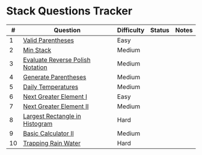 # Stack Questions Tracker

| #  | Question                                                                                          | Difficulty | Status   | Notes                                  |
|----|---------------------------------------------------------------------------------------------------|------------|----------|----------------------------------------|
| 1  | [Valid Parentheses](https://leetcode.com/problems/valid-parentheses/)                             | Easy       |        |                                        |
| 2  | [Min Stack](https://leetcode.com/problems/min-stack/)                                             | Medium     |        |                                        |
| 3  | [Evaluate Reverse Polish Notation](https://leetcode.com/problems/evaluate-reverse-polish-notation/) | Medium     |        |                                        |
| 4  | [Generate Parentheses](https://leetcode.com/problems/generate-parentheses/)                       | Medium     |        |                                        |
| 5  | [Daily Temperatures](https://leetcode.com/problems/daily-temperatures/)                           | Medium     |        |                                        |
| 6  | [Next Greater Element I](https://leetcode.com/problems/next-greater-element-i/)                   | Easy       |        |                                        |
| 7  | [Next Greater Element II](https://leetcode.com/problems/next-greater-element-ii/)                 | Medium     |        |                                        |
| 8  | [Largest Rectangle in Histogram](https://leetcode.com/problems/largest-rectangle-in-histogram/)   | Hard       |        |                                        |
| 9  | [Basic Calculator II](https://leetcode.com/problems/basic-calculator-ii/)                         | Medium     |        |                                        |
| 10 | [Trapping Rain Water](https://leetcode.com/problems/trapping-rain-water/)                         | Hard       |        |                                        |
